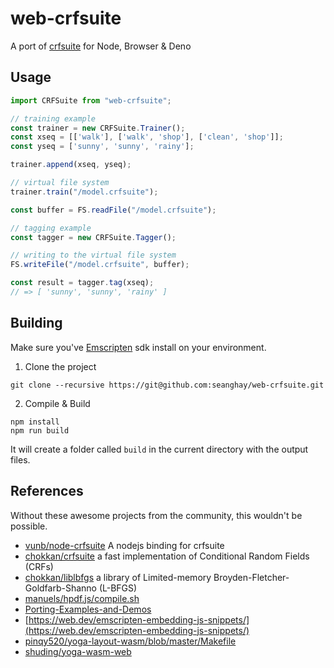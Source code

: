 # web-crfsuite

A port of [crfsuite](https://github.com/chokkan/crfsuite) for Node, Browser & Deno

## Usage

```js
import CRFSuite from "web-crfsuite";

// training example
const trainer = new CRFSuite.Trainer();
const xseq = [['walk'], ['walk', 'shop'], ['clean', 'shop']];
const yseq = ['sunny', 'sunny', 'rainy'];

trainer.append(xseq, yseq);

// virtual file system
trainer.train("/model.crfsuite");

const buffer = FS.readFile("/model.crfsuite");

// tagging example
const tagger = new CRFSuite.Tagger();

// writing to the virtual file system
FS.writeFile("/model.crfsuite", buffer);

const result = tagger.tag(xseq);
// => [ 'sunny', 'sunny', 'rainy' ]
```

## Building

Make sure you've [Emscripten](https://emscripten.org/) sdk install on your environment.

1. Clone the project

```
git clone --recursive https://git@github.com:seanghay/web-crfsuite.git
```

2. Compile & Build

```
npm install
npm run build
```

It will create a folder called `build` in the current directory with the output files.

## References

Without these awesome projects from the community, this wouldn't be possible.

- [vunb/node-crfsuite](https://github.com/vunb/node-crfsuite) A nodejs binding for crfsuite
- [chokkan/crfsuite](https://github.com/chokkan/crfsuite) a fast implementation of Conditional Random Fields (CRFs)
- [chokkan/liblbfgs](https://github.com/chokkan/liblbfgs) a library of Limited-memory Broyden-Fletcher-Goldfarb-Shanno (L-BFGS)
- [manuels/hpdf.js/compile.sh](https://github.com/manuels/hpdf.js/blob/master/compile.sh)
- [Porting-Examples-and-Demos](https://github.com/emscripten-core/emscripten/wiki/Porting-Examples-and-Demos#utilities)
- [https://web.dev/emscripten-embedding-js-snippets/](https://web.dev/emscripten-embedding-js-snippets/)
- [pinqy520/yoga-layout-wasm/blob/master/Makefile](https://github.com/pinqy520/yoga-layout-wasm/blob/master/Makefile)
- [shuding/yoga-wasm-web](https://github.com/shuding/yoga-wasm-web)

